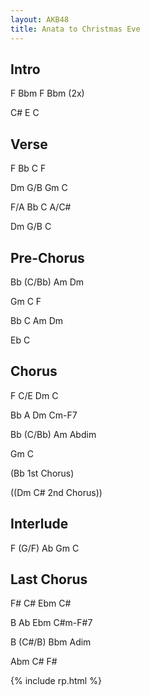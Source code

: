 ```yaml
---
layout: AKB48
title: Anata to Christmas Eve
---
```

## Intro 
F Bbm F Bbm (2x) 

C# E C 

## Verse 
F Bb C F 

Dm G/B Gm C 

F/A Bb C A/C# 

Dm G/B C 

## Pre-Chorus 
Bb (C/Bb) Am Dm 

Gm C F 

Bb C Am Dm 

Eb C 

## Chorus 
F C/E Dm C 

Bb A Dm Cm-F7 

Bb (C/Bb) Am Abdim 

Gm C 

(Bb 1st Chorus) 

((Dm C# 2nd Chorus)) 

## Interlude 
F (G/F) Ab Gm C 

## Last Chorus 
F# C# Ebm C# 

B Ab Ebm C#m-F#7 

B (C#/B) Bbm Adim 

Abm C# F# 

{% include rp.html %}
